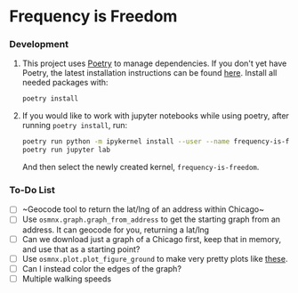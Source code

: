 # Frequency is Freedom


### Development

1. This project uses [Poetry](https://python-poetry.org/) to manage dependencies. If you don't yet have Poetry, the latest installation instructions can be found [here](https://python-poetry.org/docs/master/#installation). Install all needed packages with:
   ```bash
   poetry install
   ```

1. If you would like to work with jupyter notebooks while using poetry, after running `poetry install`, run:
   ```bash
   poetry run python -m ipykernel install --user --name frequency-is-freedom
   poetry run jupyter lab
   ```
   And then select the newly created kernel, `frequency-is-freedom`.


### To-Do List
- [ ] ~Geocode tool to return the lat/lng of an address within Chicago~
- [ ] Use `osmnx.graph.graph_from_address` to get the starting graph from an address. It can geocode for you, returning a lat/lng
- [ ] Can we download just a graph of a Chicago first, keep that in memory, and use that as a starting point?
- [ ] Use `osmnx.plot.plot_figure_ground` to make very pretty plots like [these](https://i0.wp.com/geoffboeing.com/wp-content/uploads/2017/04/square-mile-street-networks.jpg?ssl=1). 
- [ ] Can I instead color the edges of the graph?
- [ ] Multiple walking speeds
